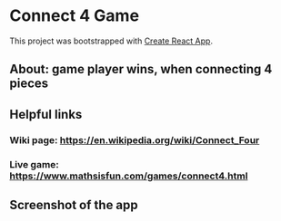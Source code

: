 # Connect 4 Game

This project was bootstrapped with [Create React App](https://github.com/facebook/create-react-app).

## About: game player wins, when connecting 4 pieces

## Helpful links

### Wiki page: https://en.wikipedia.org/wiki/Connect_Four

### Live game: https://www.mathsisfun.com/games/connect4.html

## Screenshot of the app

<!-- ![index](./screenshot_connect_4.jpeg) -->
